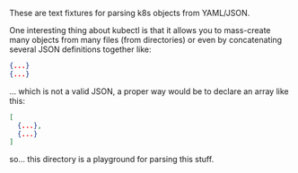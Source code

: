 These are text fixtures for parsing k8s objects from YAML/JSON.

One interesting thing about kubectl is that it allows you to mass-create
many objects from many files (from directories) or even by concatenating
several JSON definitions together like:

```json
{...}
{...}
```

... which is not a valid JSON, a proper way would be to declare an array
like this:

```json
[
  {...},
  {...}
]
```

so... this directory is a playground for parsing this stuff.
